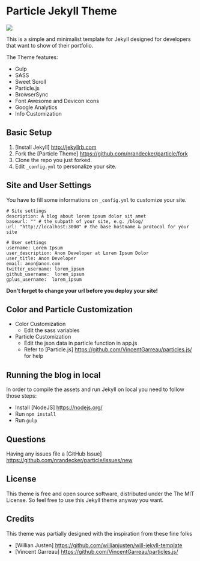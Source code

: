 # Particle Jekyll Theme

![](./particle.jpg)

This is a simple and minimalist template for Jekyll designed for developers that want to show of their portfolio.

The Theme features:

- Gulp
- SASS
- Sweet Scroll
- Particle.js
- BrowserSync
- Font Awesome and Devicon icons
- Google Analytics
- Info Customization

## Basic Setup

1. [Install Jekyll] http://jekyllrb.com
2. Fork the [Particle Theme] https://github.com/nrandecker/particle/fork
3. Clone the repo you just forked.
4. Edit `_config.yml` to personalize your site.

## Site and User Settings

You have to fill some informations on `_config.yml` to customize your site.

```
# Site settings
description: A blog about lorem ipsum dolor sit amet
baseurl: "" # the subpath of your site, e.g. /blog/
url: "http://localhost:3000" # the base hostname & protocol for your site

# User settings
username: Lorem Ipsum
user_description: Anon Developer at Lorem Ipsum Dolor
user_title: Anon Developer
email: anon@anon.com
twitter_username: lorem_ipsum
github_username:  lorem_ipsum
gplus_username:  lorem_ipsum
```

**Don't forget to change your url before you deploy your site!**

## Color and Particle Customization
- Color Customization
  - Edit the sass variables
- Particle Customization
  - Edit the json data in particle function in app.js
  - Refer to [Particle.js] https://github.com/VincentGarreau/particles.js/ for help

## Running the blog in local

In order to compile the assets and run Jekyll on local you need to follow those steps:

- Install [NodeJS] https://nodejs.org/
- Run `npm install`
- Run `gulp`

## Questions

Having any issues file a [GitHub Issue] https://github.com/nrandecker/particle/issues/new

## License

This theme is free and open source software, distributed under the The MIT License. So feel free to use this Jekyll theme anyway you want.

## Credits

This theme was partially designed with the inspiration from these fine folks
- [Willian Justen] https://github.com/willianjusten/will-jekyll-template
- [Vincent Garreau] https://github.com/VincentGarreau/particles.js/
